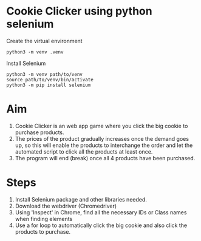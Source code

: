 # Cookie Clicker using python selenium

Create the virtual environment 
```
python3 -m venv .venv
```

Install Selenium 
```
python3 -m venv path/to/venv
source path/to/venv/bin/activate
python3 -m pip install selenium
```

# Aim
1. Cookie Clicker is an web app game where you click the big cookie to purchase products.
2. The prices of the product gradually increases once the demand goes up, so this will enable the products to interchange the order and let the automated script to click all the products at least once.
3. The program will end (break) once all 4 products have been purchased.

# Steps
1. Install Selenium package and other libraries needed.
2. Download the webdriver (Chromedriver)
3. Using 'Inspect' in Chrome, find all the necessary IDs or Class names when finding elements
4. Use a for loop to automatically click the big cookie and also click the products to purchase. 
